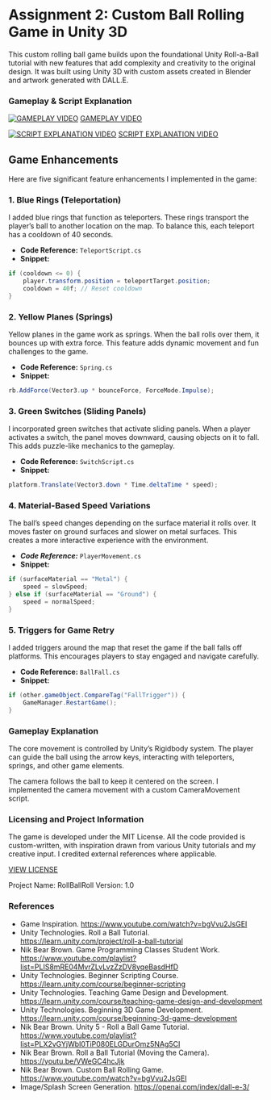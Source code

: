 # Assignment 2: Custom Ball Rolling Game in Unity 3D

This custom rolling ball game builds upon the foundational Unity Roll-a-Ball tutorial with new features that add complexity and creativity to the original design. It was built using Unity 3D with custom assets created in Blender and artwork generated with DALL.E.

### Gameplay & Script Explanation

[![GAMEPLAY VIDEO](https://github.com/Raj-Mehta2012/RollBallRoll-Unity3D/blob/main/Assets/Thumbnails/DALL%C2%B7E%202024-09-19%2013.08.23%20-%20A%20dynamic%203D%20game%20scene%20with%20a%20futuristic%20look.%20In%20the%20center%2C%20a%20glowing%20ball%20rolls%20through%20a%20maze%20of%20obstacles%2C%20soaring%20over%20spring-loaded%20cubes%2C%20tel.webp)](https://www.youtube.com/watch?v=raSRCZW0C-E)
[GAMEPLAY VIDEO](https://www.youtube.com/watch?v=raSRCZW0C-E)

[![SCRIPT EXPLANATION VIDEO](https://github.com/Raj-Mehta2012/RollBallRoll-Unity3D/blob/main/Assets/Thumbnails/Screenshot%202024-09-19%20at%202.17.44%E2%80%AFPM.png)](https://www.youtube.com/watch?v=M95SQe67HmE)
[SCRIPT EXPLANATION VIDEO](https://www.youtube.com/watch?v=M95SQe67HmE)

## Game Enhancements
Here are five significant feature enhancements I implemented in the game:

### 1. Blue Rings (Teleportation)
I added blue rings that function as teleporters. These rings transport the player’s ball to another location on the map. To balance this, each teleport has a cooldown of 40 seconds.

- **Code Reference:** `TeleportScript.cs`
- **Snippet:**
```csharp
if (cooldown <= 0) {
    player.transform.position = teleportTarget.position;
    cooldown = 40f; // Reset cooldown
}
```

### 2. Yellow Planes (Springs)
Yellow planes in the game work as springs. When the ball rolls over them, it bounces up with extra force. This feature adds dynamic movement and fun challenges to the game.

- **Code Reference:** `Spring.cs`
- **Snippet:**
```csharp
rb.AddForce(Vector3.up * bounceForce, ForceMode.Impulse);
```

### 3. Green Switches (Sliding Panels)
I incorporated green switches that activate sliding panels. When a player activates a switch, the panel moves downward, causing objects on it to fall. This adds puzzle-like mechanics to the gameplay.

- **Code Reference:** `SwitchScript.cs`
- **Snippet:**
```csharp
platform.Translate(Vector3.down * Time.deltaTime * speed);
```

### 4. Material-Based Speed Variations
The ball’s speed changes depending on the surface material it rolls over. It moves faster on ground surfaces and slower on metal surfaces. This creates a more interactive experience with the environment.

- ***Code Reference:*** `PlayerMovement.cs`
- **Snippet:**
```csharp
if (surfaceMaterial == "Metal") {
    speed = slowSpeed;
} else if (surfaceMaterial == "Ground") {
    speed = normalSpeed;
}
```

### 5. Triggers for Game Retry
I added triggers around the map that reset the game if the ball falls off platforms. This encourages players to stay engaged and navigate carefully.

- **Code Reference:** ``BallFall.cs``
- **Snippet:**
```csharp
if (other.gameObject.CompareTag("FallTrigger")) {
    GameManager.RestartGame();
}
```

### Gameplay Explanation
The core movement is controlled by Unity’s Rigidbody system. The player can guide the ball using the arrow keys, interacting with teleporters, springs, and other game elements.

The camera follows the ball to keep it centered on the screen. I implemented the camera movement with a custom CameraMovement script.

### Licensing and Project Information
The game is developed under the MIT License. All the code provided is custom-written, with inspiration drawn from various Unity tutorials and my creative input. I credited external references where applicable.

[VIEW LICENSE](https://github.com/Raj-Mehta2012/RollBallRoll-Unity3D/blob/main/LICENSE)

Project Name: RollBallRoll
Version: 1.0

### References
- Game Inspiration. https://www.youtube.com/watch?v=bgVvu2JsGEI
- Unity Technologies. Roll a Ball Tutorial. https://learn.unity.com/project/roll-a-ball-tutorial
- Nik Bear Brown. Game Programming Classes Student Work. https://www.youtube.com/playlist?list=PLIS8mRE04MvrZLvLvzZzDV8yqeBasdHfD
- Unity Technologies. Beginner Scripting Course. https://learn.unity.com/course/beginner-scripting
- Unity Technologies. Teaching Game Design and Development. https://learn.unity.com/course/teaching-game-design-and-development
- Unity Technologies. Beginning 3D Game Development. https://learn.unity.com/course/beginning-3d-game-development
- Nik Bear Brown. Unity 5 - Roll a Ball Game Tutorial. https://www.youtube.com/playlist?list=PLX2vGYjWbI0TiP080ELGDurOmz5NAg5CI
- Nik Bear Brown. Roll a Ball Tutorial (Moving the Camera). https://youtu.be/VWeGC4hcJjk
- Nik Bear Brown. Custom Ball Rolling Game. https://www.youtube.com/watch?v=bgVvu2JsGEI
- Image/Splash Screen Generation. https://openai.com/index/dall-e-3/
